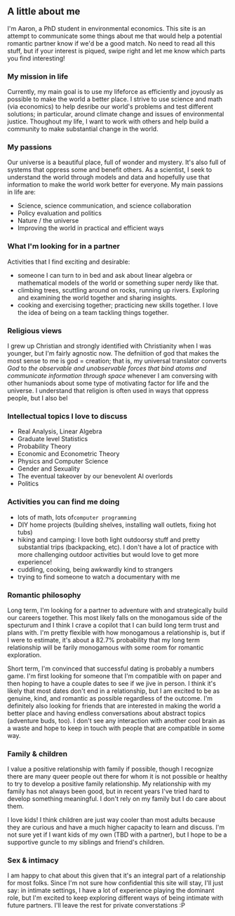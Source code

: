 
## A little about me
I'm Aaron, a PhD student in environmental economics. This site is an attempt to communicate some things about me that would help a potential romantic partner know if we'd be a good match. No need to read all this stuff, but if your interest is piqued, swipe right and let me know which parts you find interesting!

### My mission in life
Currently, my main goal is to use my lifeforce as efficiently and joyously as possible to make the world a better place. I strive to use science and math (via economics) to help desribe our world's problems and test different solutions; in particular, around climate change and issues of environmental justice. Thoughout my life, I want to work with others and help build a community to make substantial change in the world.

### My passions
Our universe is a beautiful place, full of wonder and mystery. It's also full of systems that oppress some and benefit others. As a scientist, I seek to understand the world through models and data and hopefully use that information to make the world work better for everyone. My main passions in life are:
- Science, science communication, and science collaboration
- Policy evaluation and politics
- Nature / the universe
- Improving the world in practical and efficient ways

### What I'm looking for in a partner
Activities that I find exciting and desirable:
- someone I can turn to in bed and ask about linear algebra or mathematical models of the world or something super nerdy like that.
- climbing trees, scuttling around on rocks, running up rivers. Exploring and examining the world together and sharing insights.
- cooking and exercising together; practicing new skills together. I love the idea of being on a team tackling things together.

### Religious views
I grew up Christian and strongly identified with Christianity when I was younger, but I'm fairly agnostic now. The defniition of god that makes the most sense to me is god = creation; that is, my universal translator converts *God* to *the observable and unobservable forces that bind atoms and communicate information through space* whenever I am conversing with other humaniods about some type of motivating factor for life and the universe. I understand that religion is often used in ways that oppress people, but I also bel
    
### Intellectual topics I love to discuss
- Real Analysis, Linear Algebra
- Graduate level Statistics
- Probability Theory
- Economic and Econometric Theory
- Physics and Computer Science
- Gender and Sexuality
- The eventual takeover by our benevolent AI overlords
- Politics

### Activities you can find me doing
- lots of math, lots of`computer programming`
- DIY home projects (building shelves, installing wall outlets, fixing hot tubs)
- hiking and camping: I love both light outdoorsy stuff and pretty substantial trips (backpacking, etc). I don't have a lot of practice with more challenging outdoor activities but would love to get more experience!
- cuddling, cooking, being awkwardly kind to strangers
- trying to find someone to watch a documentary with me

### Romantic philosophy
Long term, I'm looking for a partner to adventure with and strategically build our careers together. This most likely falls on the monogamous side of the specturum and I think I crave a copilot that I can build long term trust and plans with. I'm pretty flexible with how monogamous a relationship is, but if I were to estimate, it's about a 82.7% probability that my long term relationship will be farily monogamous with some room for romantic exploration.

Short term, I'm convinced that successful dating is probably a numbers game. I'm first looking for someone that I'm compatible with on paper and then hoping to have a couple dates to see if we jive in person. I think it's likely that most dates don't end in a relationship, but I am excited to be as genuine, kind, and romantic as possible regardless of the outcome. I'm definitely also looking for friends that are interested in making the world a better place and having endless conversations about abstract topics (adventure buds, too). I don't see any interaction with another cool brain as a waste and hope to keep in touch with people that are compatible in some way.

### Family & children
I value a positive relationship with family if possible, though I recognize there are many queer people out there for whom it is not possible or healthy to try to develop a positive family relationship. My relationship with my family has not always been good, but in recent years I've tried hard to develop something meaningful. I don't rely on my family but I do care about them.

I love kids! I think children are just way cooler than most adults because they are curious and have a much higher capacity to learn and discuss. I'm not sure yet if I want kids of my own (TBD with a partner), but I hope to be a supportive guncle to my siblings and friend's children.

### Sex & intimacy 
I am happy to chat about this given that it's an integral part of a relationship for most folks. Since I'm not sure how confidential this site will stay, I'll just say: in intimate settings, I have a lot of experience playing the dominant role, but I'm excited to keep exploring different ways of being intimate with future partners. I'll leave the rest for private converstations :P
